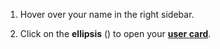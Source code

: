 1. Hover over your name in the right sidebar.

1. Click on the **ellipsis** (<i class="zulip-icon zulip-icon-more-vertical"></i>)
   to open your [**user card**](/help/user-cards).
